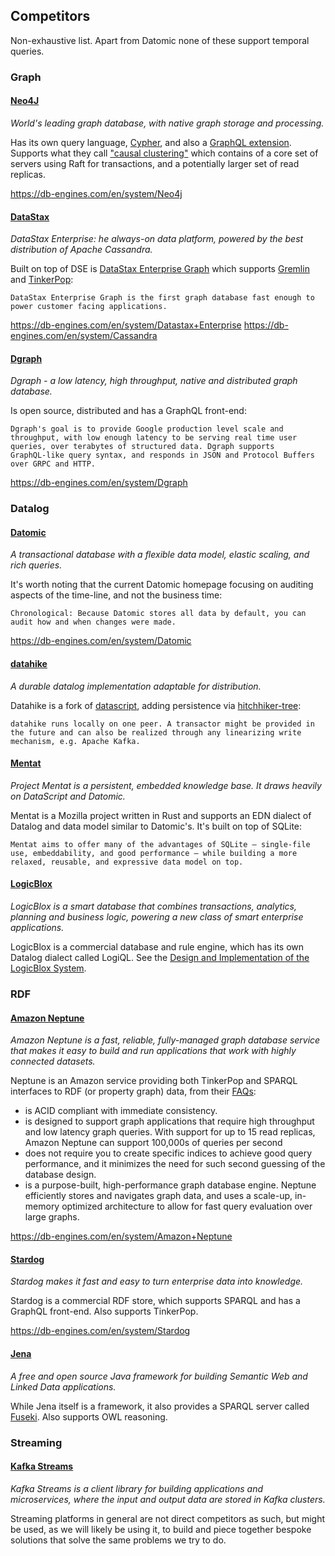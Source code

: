 ## Competitors

Non-exhaustive list. Apart from Datomic none of these support temporal
queries.

### Graph

#### [Neo4J](https://neo4j.com/)

_World's leading graph database, with native graph storage and
processing._

Has its own query language,
[Cypher](https://neo4j.com/developer/cypher/), and also a [GraphQL
extension](https://neo4j.com/developer/graphql/). Supports what they
call ["causal
clustering"](https://neo4j.com/docs/operations-manual/current/clustering/causal-clustering/introduction/)
which contains of a core set of servers using Raft for transactions,
and a potentially larger set of read replicas.

https://db-engines.com/en/system/Neo4j

#### [DataStax](https://en.wikipedia.org/wiki/DataStax)

_DataStax Enterprise: he always-on data platform, powered by the best
distribution of Apache Cassandra._

Built on top of DSE is [DataStax Enterprise
Graph](https://docs.datastax.com/en/dse/6.0/dse-dev/datastax_enterprise/graph/graphTOC.html)
which supports [Gremlin](http://tinkerpop.apache.org/gremlin.html) and
[TinkerPop](http://tinkerpop.apache.org):

    DataStax Enterprise Graph is the first graph database fast enough to
    power customer facing applications.

https://db-engines.com/en/system/Datastax+Enterprise
https://db-engines.com/en/system/Cassandra

#### [Dgraph](https://github.com/dgraph-io/dgraph)

_Dgraph - a low latency, high throughput, native and distributed graph
database._

Is open source, distributed and has a GraphQL front-end:

    Dgraph's goal is to provide Google production level scale and
    throughput, with low enough latency to be serving real time user
    queries, over terabytes of structured data. Dgraph supports
    GraphQL-like query syntax, and responds in JSON and Protocol Buffers
    over GRPC and HTTP.

https://db-engines.com/en/system/Dgraph

### Datalog

#### [Datomic](https://www.datomic.com/)

_A transactional database with a flexible data model, elastic scaling,
and rich queries._

It's worth noting that the current Datomic homepage focusing on
auditing aspects of the time-line, and not the business time:

    Chronological: Because Datomic stores all data by default, you can
    audit how and when changes were made.

https://db-engines.com/en/system/Datomic

#### [datahike](https://github.com/replikativ/datahike)

_A durable datalog implementation adaptable for distribution._

Datahike is a fork of
[datascript](https://github.com/tonsky/datascript), adding persistence
via
[hitchhiker-tree](https://github.com/datacrypt-project/hitchhiker-tree):

    datahike runs locally on one peer. A transactor might be provided in
    the future and can also be realized through any linearizing write
    mechanism, e.g. Apache Kafka.

#### [Mentat](https://github.com/mozilla/mentat)

_Project Mentat is a persistent, embedded knowledge base. It draws
heavily on DataScript and Datomic._

Mentat is a Mozilla project written in Rust and supports an EDN
dialect of Datalog and data model similar to Datomic's. It's built on
top of SQLite:

    Mentat aims to offer many of the advantages of SQLite — single-file
    use, embeddability, and good performance — while building a more
    relaxed, reusable, and expressive data model on top.

#### [LogicBlox](http://www.logicblox.com/)

_LogicBlox is a smart database that combines transactions, analytics,
planning and business logic, powering a new class of smart enterprise
applications._

LogicBlox is a commercial database and rule engine, which has its own
Datalog dialect called LogiQL. See the [Design and Implementation of
the LogicBlox
System](http://www.cs.ox.ac.uk/dan.olteanu/papers/logicblox-sigmod15.pdf).

### RDF

#### [Amazon Neptune](https://aws.amazon.com/neptune/)

_Amazon Neptune is a fast, reliable, fully-managed graph database
service that makes it easy to build and run applications that work
with highly connected datasets._

Neptune is an Amazon service providing both TinkerPop and SPARQL
interfaces to RDF (or property graph) data, from their
[FAQs](https://aws.amazon.com/neptune/faqs/):

+ is ACID compliant with immediate consistency.
+ is designed to support graph applications that require high
  throughput and low latency graph queries. With support for up to 15
  read replicas, Amazon Neptune can support 100,000s of queries per
  second
+ does not require you to create specific indices to achieve good
  query performance, and it minimizes the need for such second
  guessing of the database design.
+ is a purpose-built, high-performance graph database engine. Neptune
  efficiently stores and navigates graph data, and uses a scale-up,
  in-memory optimized architecture to allow for fast query evaluation
  over large graphs.

https://db-engines.com/en/system/Amazon+Neptune

#### [Stardog](https://www.stardog.com/)

_Stardog makes it fast and easy to turn enterprise data into
knowledge._

Stardog is a commercial RDF store, which supports SPARQL and has a
GraphQL front-end. Also supports TinkerPop.

https://db-engines.com/en/system/Stardog

#### [Jena](https://jena.apache.org/)

_A free and open source Java framework for building Semantic Web and
Linked Data applications._

While Jena itself is a framework, it also provides a SPARQL server
called [Fuseki](https://jena.apache.org/documentation/fuseki2/). Also
supports OWL reasoning.

### Streaming

#### [Kafka Streams](https://kafka.apache.org/documentation/streams/)

_Kafka Streams is a client library for building applications and
microservices, where the input and output data are stored in Kafka
clusters._

Streaming platforms in general are not direct competitors as such, but
might be used, as we will likely be using it, to build and piece
together bespoke solutions that solve the same problems we try to do.
